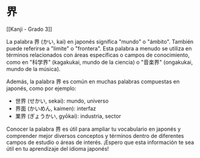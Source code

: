 # 界

[[Kanji - Grado 3]]

La palabra 界 (かい, kai) en japonés significa "mundo" o "ámbito". También puede referirse a "límite" o "frontera". Esta palabra a menudo se utiliza en términos relacionados con áreas específicas o campos de conocimiento, como en "科学界" (kagakukai, mundo de la ciencia) o "音楽界" (ongakukai, mundo de la música).

Además, la palabra 界 es común en muchas palabras compuestas en japonés, como por ejemplo:

- 世界 (せかい, sekai): mundo, universo
- 界面 (かいめん, kaimen): interfaz
- 業界 (ぎょうかい, gyōkai): industria, sector

Conocer la palabra 界 es útil para ampliar tu vocabulario en japonés y comprender mejor diversos conceptos y términos dentro de diferentes campos de estudio o áreas de interés. ¡Espero que esta información te sea útil en tu aprendizaje del idioma japonés!
